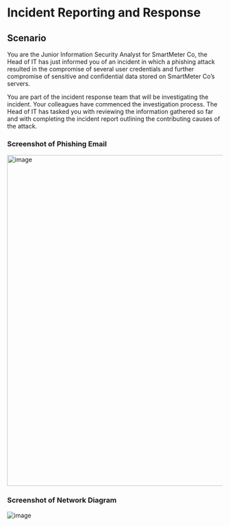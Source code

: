 # Incident Reporting and Response ##

## Scenario ##

You are the Junior Information Security Analyst for SmartMeter Co, the Head of IT has just informed you of an incident in which a phishing attack resulted in the compromise of several user credentials and further compromise of sensitive and confidential data stored on SmartMeter Co’s servers. 

You are part of the incident response team that will be investigating the incident. Your colleagues have commenced the investigation process. The Head of IT has tasked you with reviewing the information gathered so far and with completing the incident report outlining the contributing causes of the attack. 

### Screenshot of Phishing Email ###

<img width="771" alt="image" src="https://github.com/AngelMaryGeorge/incident-response/assets/169729307/32181997-0496-4760-ab51-414a02464e5a">

### Screenshot of Network Diagram ###

![image](https://github.com/AngelMaryGeorge/incident-response/assets/169729307/b12deb20-703e-4a75-987e-1dabbb9800f5)




